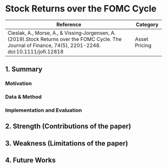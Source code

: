 # Stock Returns over the FOMC Cycle

Reference    | Category
------------ | -------------
Cieslak, A., Morse, A., &amp; Vissing‐Jorgensen, A. (2019).Stock Returns over the FOMC Cycle. The Journal of Finance, 74(5), 2201-2248. doi:10.1111/jofi.12818 | Asset Pricing


## 1. Summary

### Motivation

### Data & Method

### Implementation and Evaluation

## 2. Strength (Contributions of the paper)

## 3. Weakness (Limitations of the paper)

## 4. Future Works

